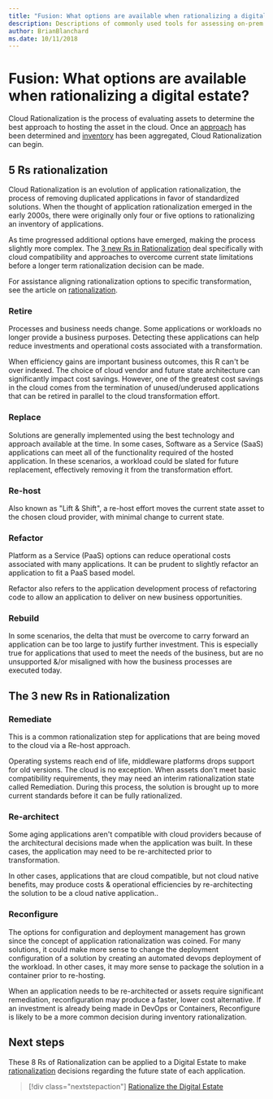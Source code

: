 ```yaml
---
title: "Fusion: What options are available when rationalizing a digital estate?"
description: Descriptions of commonly used tools for assessing on-prem infrastructure
author: BrianBlanchard
ms.date: 10/11/2018
---
```


# Fusion: What options are available when rationalizing a digital estate?

Cloud Rationalization is the process of evaluating assets to determine the best approach to hosting the asset in the cloud.
Once an [approach](approach.md) has been determined and [inventory](inventory.md) has been aggregated, Cloud Rationalization can begin.

## 5 Rs rationalization

Cloud Rationalization is an evolution of application rationalization, the process of removing duplicated applications in favor of standardized solutions. When the thought of application rationalization emerged in the early 2000s, there were originally only four or five options to rationalizing an inventory of applications.

As time progressed additional options have emerged, making the process slightly more complex. The [3 new Rs in Rationalization](#the-3-new-rs-in-rationalization) deal specifically with cloud compatibility and approaches to overcome current state limitations before a longer term rationalization decision can be made.

For assistance aligning rationalization options to specific transformation, see the article on [rationalization](rationalize.md).

### Retire

Processes and business needs change. Some applications or workloads no longer provide a business purposes. Detecting these applications can help reduce investments and operational costs associated with a transformation. 

When efficiency gains are important business outcomes, this R can't be over indexed. The choice of cloud vendor and future state architecture can significantly impact cost savings. However, one of the greatest cost savings in the cloud comes from the termination of unused/underused applications that can be retired in parallel to the cloud transformation effort.

### Replace

Solutions are generally implemented using the best technology and approach available at the time. In some cases, Software as a Service (SaaS) applications can meet all of the functionality required of the hosted application. In these scenarios, a workload could be slated for future replacement, effectively removing it from the transformation effort.

### Re-host

Also known as "Lift & Shift", a re-host effort moves the current state asset to the chosen cloud provider, with minimal change to current state.

### Refactor

Platform as a Service (PaaS) options can reduce operational costs associated with many applications. It can be prudent to slightly refactor an application to fit a PaaS based model.

Refactor also refers to the application development process of refactoring code to allow an application to deliver on new business opportunities.

### Rebuild

In some scenarios, the delta that must be overcome to carry forward an application can be too large to justify further investment. This is especially true for applications that used to meet the needs of the business, but are no unsupported &/or misaligned with how the business processes are executed today.

## The 3 new Rs in Rationalization

### Remediate

This is a common rationalization step for applications that are being moved to the cloud via a Re-host approach. 

Operating systems reach end of life, middleware platforms drops support for old versions. The cloud is no exception. When assets don't meet basic compatibility requirements, they may need an interim rationalization state called Remediation. During this process, the solution is brought up to more current standards before it can be fully rationalized.

### Re-architect

Some aging applications aren't compatible with cloud providers because of the architectural decisions made when the application was built. In these cases, the application may need to be re-architected prior to transformation. 

In other cases, applications that are cloud compatible, but not cloud native benefits, may produce costs & operational efficiencies by re-architecting the solution to be a cloud native application..

### Reconfigure

The options for configuration and deployment management has grown since the concept of application rationalization was coined. For many solutions, it could make more sense to change the deployment configuration of a solution by creating an automated devops deployment of the workload. In other cases, it may more sense to package the solution in a container prior to re-hosting.

When an application needs to be re-architected or assets require significant remediation, reconfiguration may produce a faster, lower cost alternative. If an investment is already being made in DevOps or Containers, Reconfigure is likely to be a more common decision during inventory rationalization.

## Next steps

These 8 Rs of Rationalization can be applied to a Digital Estate to make [rationalization](rationalize.md) decisions regarding the future state of each application.

> [!div class="nextstepaction"]
> [Rationalize the Digital Estate](rationalize.md)